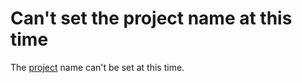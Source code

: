 
# Can't set the project name at this time

The  [project](b8bdf64f-5920-1ae9-16d0-b26d09524a30.md) name can't be set at this time.

